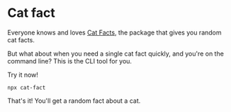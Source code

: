 # Cat fact

Everyone knows and loves [Cat Facts](https://www.npmjs.com/package/cat-facts), the package that gives you random cat facts.

But what about when you need a single cat fact quickly, and you're on the command line? This is the CLI tool for you.

Try it now!

```
npx cat-fact
```

That's it! You'll get a random fact about a cat.
